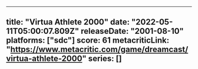 
---
title: "Virtua Athlete 2000"
date: "2022-05-11T05:00:07.809Z"
releaseDate: "2001-08-10"
platforms: ["sdc"]
score: 61
metacriticLink: "https://www.metacritic.com/game/dreamcast/virtua-athlete-2000"
series: []
---
